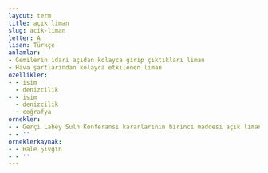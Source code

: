 ```yaml
---
layout: term
title: açık liman
slug: acik-liman
letter: A
lisan: Türkçe
anlamlar:
- Gemilerin idari açıdan kolayca girip çıktıkları liman
- Hava şartlarından kolayca etkilenen liman
ozellikler:
- - isim
  - denizcilik
- - isim
  - denizcilik
  - coğrafya
ornekler:
- - Gerçi Lahey Sulh Konferansı kararlarının birinci maddesi açık limanların bombardıman edilemeyeceği idi.
- - ''
orneklerkaynak:
- - Hale Şıvgın
- - ''
---
```

